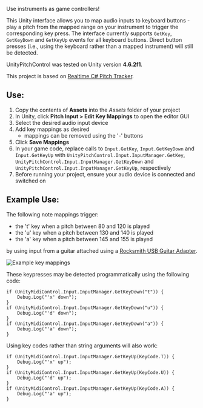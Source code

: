 Use instruments as game controllers!

This Unity interface allows you to map audio inputs to keyboard buttons - play a pitch from the mapped range on your instrument to trigger the corresponding key press.
The interface currently supports `GetKey`, `GetKeyDown` and `GetKeyUp` events for all keyboard buttons.
Direct button presses (i.e., using the keyboard rather than a mapped instrument) will still be detected.

UnityPitchControl was tested on Unity version __4.6.2f1__.

This project is based on [Realtime C# Pitch Tracker](https://pitchtracker.codeplex.com/).

## Use: ##

1. Copy the contents of __Assets__ into the _Assets_ folder of your project
2. In Unity, click __Pitch Input > Edit Key Mappings__ to open the editor GUI
3. Select the desired audio input device
4. Add key mappings as desired
	* mappings can be removed using the '-' buttons
5. Click __Save Mappings__
6. In your game code, replace calls to `Input.GetKey`, `Input.GetKeyDown` and `Input.GetKeyUp` with `UnityPitchControl.Input.InputManager.GetKey`, `UnityPitchControl.Input.InputManager.GetKeyDown` and `UnityPitchControl.Input.InputManager.GetKeyUp`, respectively
7. Before running your project, ensure your audio device is connected and switched on

## Example Use: ##

The following note mappings trigger:

* the 't' key when a pitch between 80 and 120 is played
* the 'u' key when a pitch between 130 and 140 is played
* the 'a' key when a pitch between 145 and 155 is played

by using input from a guitar attached using a [Rocksmith USB Guitar Adapter](http://rocksmith.ubi.com/rocksmith/en-au/home/index.aspx).

![Example key mappings](https://bitbucket.org/charlottepierce/unitypitchcontrol/raw/master/example_mappings.png)

These keypresses may be detected programmatically using the following code:

	if (UnityMidiControl.Input.InputManager.GetKeyDown("t")) {
		Debug.Log("'x' down");
	}
	if (UnityMidiControl.Input.InputManager.GetKeyDown("u")) {
		Debug.Log("'d' down");
	}
	if (UnityMidiControl.Input.InputManager.GetKeyDown("a")) {
		Debug.Log("'a' down");
	}
	
Using key codes rather than string arguments will also work:

	if (UnityMidiControl.Input.InputManager.GetKeyUp(KeyCode.T)) {
		Debug.Log("'x' up");
	}
	if (UnityMidiControl.Input.InputManager.GetKeyUp(KeyCode.U)) {
		Debug.Log("'d' up");
	}
	if (UnityMidiControl.Input.InputManager.GetKeyUp(KeyCode.A)) {
		Debug.Log("'a' up");
	}